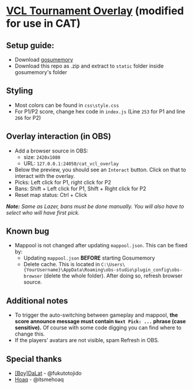 # [VCL Tournament Overlay](https://github.com/vncommunityleague/vcl-tournament-overlay) (modified for use in CAT)

## Setup guide:
- Download [gosumemory](https://github.com/l3lackShark/gosumemory/releases/latest)
- Download this repo as .zip and extract to `static` folder inside gosumemory's folder

## Styling
- Most colors can be found in `css\style.css`
- For P1/P2 score, change hex code in `index.js` (Line `253` for P1 and line `266` for P2)

## Overlay interaction (in OBS)
- Add a browser source in OBS:
	- size: `2420x1080`
 	- URL: `127.0.0.1:24050/cat_vcl_overlay` 
- Below the preview, you should see an `Interact` button. Click on that to interact with the overlay.
- Picks: Left click for P1, right click for P2
- Bans: Shift + Left click for P1, Shift + Right click for P2
- Reset map status: Ctrl + Click

***Note:** Same as Lazer, bans must be done manually. You will also have to select who will have first pick.*

## Known bug
- Mappool is not changed after updating `mappool.json`. This can be fixed by:
	- Updating `mappool.json` **BEFORE** starting Gosumemory
	- Delete cache. This is located in `C:\Users\{YourUsername}\AppData\Roaming\obs-studio\plugin_config\obs-browser` (delete the whole folder). After doing so, refresh browser source.

## Additional notes
- To trigger the auto-switching between gameplay and mappool, **the score announce message must contain `Next Pick: ...` phrase (case sensitive).** Of course with some code digging you can find where to change this.
- If the players' avatars are not visible, spam Refresh in OBS.

## Special thanks
- [[Boy]DaLat](https://osu.ppy.sh/users/8266808) - @fukutotojido
- [Hoaq](https://osu.ppy.sh/users/7696512) - @itsmehoaq